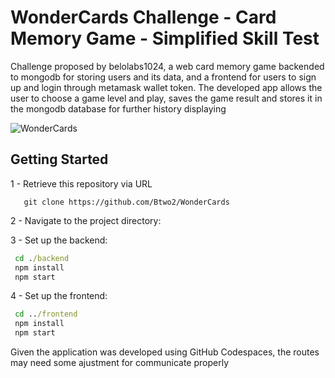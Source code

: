 # WonderCards Challenge - Card Memory Game - Simplified Skill Test

Challenge proposed by belolabs1024, a web card memory game backended to mongodb for storing users and its data, and a frontend for users to sign up and login through metamask wallet token. The developed app allows the user to choose a game level and play, saves the game result and stores it in the mongodb database for further history displaying

![WonderCards](https://github.com/user-attachments/assets/a815e3de-74ea-4031-aec3-079e88b0d0f6)

## Getting Started

1 - Retrieve this repository via URL

 ```git
    git clone https://github.com/Btwo2/WonderCards
 ```

2 - Navigate to the project directory:

3 - Set up the backend:

 ```cmd
  cd ./backend
  npm install
  npm start
 ```

4 - Set up the frontend:

 ```cmd
  cd ../frontend
  npm install
  npm start
 ```

Given the application was developed using GitHub Codespaces, the routes may need some ajustment for communicate properly  
 

